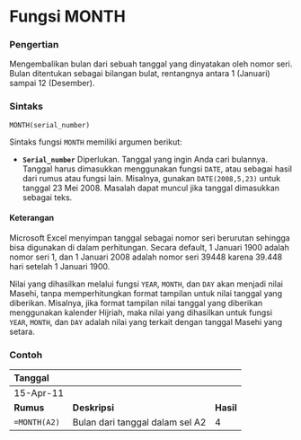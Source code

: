 # Fungsi MONTH

### Pengertian

Mengembalikan bulan dari sebuah tanggal yang dinyatakan oleh nomor seri. Bulan ditentukan sebagai bilangan bulat, rentangnya antara 1 \(Januari\) sampai 12 \(Desember\).

### Sintaks

`MONTH(serial_number)`

Sintaks fungsi `MONTH` memiliki argumen berikut:

* **`Serial_number`**    Diperlukan. Tanggal yang ingin Anda cari bulannya. Tanggal harus dimasukkan menggunakan fungsi `DATE`, atau sebagai hasil dari rumus atau fungsi lain. Misalnya, gunakan `DATE(2008,5,23)` untuk tanggal 23 Mei 2008. Masalah dapat muncul jika tanggal dimasukkan sebagai teks.

#### Keterangan

Microsoft Excel menyimpan tanggal sebagai nomor seri berurutan sehingga bisa digunakan di dalam perhitungan. Secara default, 1 Januari 1900 adalah nomor seri 1, dan 1 Januari 2008 adalah nomor seri 39448 karena 39.448 hari setelah 1 Januari 1900.

Nilai yang dihasilkan melalui fungsi `YEAR`, `MONTH`, dan `DAY` akan menjadi nilai Masehi, tanpa memperhitungkan format tampilan untuk nilai tanggal yang diberikan. Misalnya, jika format tampilan nilai tanggal yang diberikan menggunakan kalender Hijriah, maka nilai yang dihasilkan untuk fungsi `YEAR`, `MONTH`, dan `DAY` adalah nilai yang terkait dengan tanggal Masehi yang setara.

### Contoh

| **Tanggal** |  |  |
| :--- | :--- | :--- |
| 15-Apr-11 |  |  |
| **Rumus** | **Deskripsi** | **Hasil** |
| `=MONTH(A2)` | Bulan dari tanggal dalam sel A2 | 4 |

